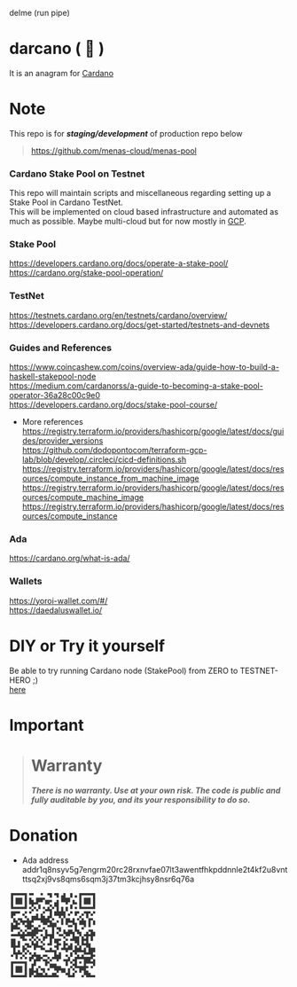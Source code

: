 delme (run pipe)
# darcano ( 🦤 )
It is an anagram for [Cardano](https://developers.cardano.org/)  

# Note
This repo is for ***staging/development*** of production repo below
> https://github.com/menas-cloud/menas-pool


### Cardano Stake Pool on Testnet
This repo will maintain scripts and miscellaneous regarding setting up a Stake Pool in Cardano TestNet.  
This will be implemented on cloud based infrastructure and automated as much as possible. Maybe multi-cloud but for now mostly in [GCP](https://cloud.google.com/products).

### Stake Pool
https://developers.cardano.org/docs/operate-a-stake-pool/  
https://cardano.org/stake-pool-operation/

### TestNet
https://testnets.cardano.org/en/testnets/cardano/overview/  
https://developers.cardano.org/docs/get-started/testnets-and-devnets

### Guides and References
https://www.coincashew.com/coins/overview-ada/guide-how-to-build-a-haskell-stakepool-node  
https://medium.com/cardanorss/a-guide-to-becoming-a-stake-pool-operator-36a28c00c9e0  
https://developers.cardano.org/docs/stake-pool-course/

- More references  
https://registry.terraform.io/providers/hashicorp/google/latest/docs/guides/provider_versions  
https://github.com/dodopontocom/terraform-gcp-lab/blob/develop/.circleci/cicd-definitions.sh  
https://registry.terraform.io/providers/hashicorp/google/latest/docs/resources/compute_instance_from_machine_image  
https://registry.terraform.io/providers/hashicorp/google/latest/docs/resources/compute_machine_image  
https://registry.terraform.io/providers/hashicorp/google/latest/docs/resources/compute_instance  

### Ada
https://cardano.org/what-is-ada/

### Wallets
https://yoroi-wallet.com/#/  
https://daedaluswallet.io/

# DIY or Try it yourself
Be able to try running Cardano node (StakePool) from ZERO to TESTNET-HERO ;)  
[here](INSTRUCTIONS.md)

# Important
> # Warranty
> ***There is no warranty. Use at your own risk. The code is public and fully auditable by you, and its your responsibility to do so.***

# Donation
- Ada address  
addr1q8nsyv5g7engrm20rc28rxnvfae07lt3awentfhkpddnnle2t4kf2u8vntttsq2xj9vs8qms6sqm3j37tm3kcjhsy8nsr6q76a

![image](ada_my_address.png)
